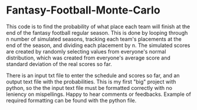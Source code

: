 # Fantasy-Football-Monte-Carlo

This code is to find the probability of what place each team will finish at the end of the fantasy football regular season. This is done by looping through n number of simulated seasons, tracking each team's placements at the end of the season, and dividing each placement by n. The simulated scores are created by randomly selecting values from everyone's normal distribution, which was created from everyone's average score and standard deviation of the real scores so far. 

There is an input txt file to enter the schedule and scores so far, and an output text file with the probabilities. 
This is my first "big" project with python, so the the input text file must be formatted correctly with no leniency on mispellings. 
Happy to hear comments or feedbacks. Example of required formatting can be found with the python file.
